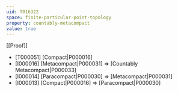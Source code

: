 ```yaml
---
uid: T016322
space: finite-particular-point-topology
property: countably-metacompact
value: true
---
```

[[Proof]]

* [T000051] [Compact|P000016]
* [I000016] [Metacompact|P000031] => [Countably Metacompact|P000033]
* [I000014] [Paracompact|P000030] => [Metacompact|P000031]
* [I000013] [Compact|P000016] => [Paracompact|P000030]

